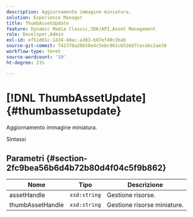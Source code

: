 ```yaml
---
description: Aggiornamento immagine miniatura.
solution: Experience Manager
title: ThumbAssetUpdate
feature: Dynamic Media Classic,SDK/API,Asset Management
role: Developer,Admin
exl-id: ef51d01c-1434-40ac-a383-b07ef49c3bab
source-git-commit: f42378a20b58e4c5ebc961c6526d7cecabc2ae38
workflow-type: tm+mt
source-wordcount: '19'
ht-degree: 21%

---
```


# [!DNL ThumbAssetUpdate]{#thumbassetupdate}

Aggiornamento immagine miniatura.

Sintassi

## Parametri {#section-2fc9bea56b6d4b72b80d4f04c5f9b862}

| Nome | Tipo | Descrizione |
|---|---|---|
| assetHandle | `xsd:string` | Gestione risorse. |
| thumbAssetHandle | `xsd:string` | Gestione risorse miniature. |
